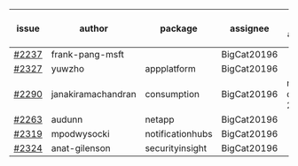 | issue | author | package | assignee | bot advice | created date of issue | target release date | date from target |
| ------ | ------ | ------ | ------ | ------ | ------ | ------ | :-----: |
| [#2237](https://github.com/Azure/sdk-release-request/issues/2237) | frank-pang-msft |   | BigCat20196 |   | 11-19 | 12-02 |   |
| [#2327](https://github.com/Azure/sdk-release-request/issues/2327) | yuwzho | appplatform | BigCat20196 |   | 12-22 | 01-17 |   |
| [#2290](https://github.com/Azure/sdk-release-request/issues/2290) | janakiramachandran | consumption | BigCat20196 |   release date < 2 ! <br> | 12-08 | 12-22 | -1 |
| [#2263](https://github.com/Azure/sdk-release-request/issues/2263) | audunn | netapp | BigCat20196 |   | 11-26 | 12-20 |   |
| [#2319](https://github.com/Azure/sdk-release-request/issues/2319) | mpodwysocki | notificationhubs | BigCat20196 |   | 12-17 | 01-03 |   |
| [#2324](https://github.com/Azure/sdk-release-request/issues/2324) | anat-gilenson | securityinsight | BigCat20196 |   | 12-19 | 01-03 |   |
